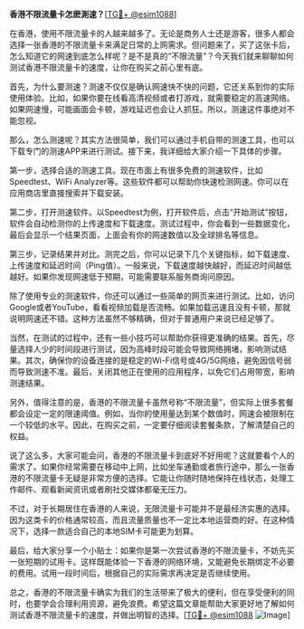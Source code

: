 **香港不限流量卡怎麽測速？**[[TG💪+ @esim1088](https://t.me/s/esim1088)]

在香港，使用不限流量卡的人越来越多了。无论是商务人士还是游客，很多人都会选择一张香港的不限流量卡来满足日常的上网需求。但问题来了，买了这张卡后，怎么知道它的网速到底怎么样呢？是不是真的“不限流量”？今天我们就来聊聊如何测试香港不限流量卡的速度，让你在购买之前心里有底。

首先，为什么要测速？测速不仅仅是确认网速快不快的问题，它还关系到你的实际使用体验。比如，如果你要在线看高清视频或者打游戏，就需要稳定的高速网络。如果网速慢，可能画面会卡顿，游戏延迟也会让人抓狂。所以，测速这件事绝对不能忽视。

那么，怎么测速呢？其实方法很简单，我们可以通过手机自带的测速工具，也可以下载专门的测速APP来进行测试。接下来，我详细给大家介绍一下具体的步骤。

第一步，选择合适的测速工具。现在市面上有很多免费的测速软件，比如Speedtest、WiFi Analyzer等。这些软件都可以帮助你快速检测网速。你可以在应用商店里直接搜索并下载安装。

第二步，打开测速软件。以Speedtest为例，打开软件后，点击“开始测试”按钮，软件会自动检测你的上传速度和下载速度。测试过程中，你会看到一些数据变化，最后会显示一个结果页面，上面会有你的网速数值以及全球排名等信息。

第三步，记录结果并对比。测完之后，你可以记录下几个关键指标，如下载速度、上传速度和延迟时间（Ping值）。一般来说，下载速度越快越好，而延迟时间越低越好。如果你发现网速低于预期，可能需要联系服务商询问原因。

除了使用专业的测速软件，你还可以通过一些简单的网页来进行测试。比如，访问Google或者YouTube，看看视频加载是否流畅。如果加载迅速且没有卡顿，那就说明网速还不错。这种方法虽然不够精确，但对于普通用户来说已经足够了。

当然，在测试的过程中，还有一些小技巧可以帮助你获得更准确的结果。首先，尽量选择人少的时间段进行测试，因为高峰时段可能会导致网络拥堵，影响测试结果。其次，确保你的设备连接的是稳定的Wi-Fi信号或4G/5G网络，避免因信号弱而导致测速不准。最后，关闭其他正在使用的应用程序，以免它们占用带宽，影响测速结果。

另外，值得注意的是，香港的不限流量卡虽然号称“不限流量”，但实际上很多套餐都会设定一定的限速阈值。例如，当你的使用量达到某个数值时，网速会被限制在一个较低的水平。因此，在购买之前，一定要仔细阅读套餐条款，了解清楚自己的权益。

说了这么多，大家可能会问，香港的不限流量卡到底好不好用呢？这就要看个人的需求了。如果你经常需要在移动中上网，比如坐车通勤或者旅行途中，那么一张香港的不限流量卡无疑是非常方便的选择。它能让你随时随地保持在线状态，处理工作邮件、观看新闻资讯或者刷社交媒体都毫无压力。

不过，对于长期居住在香港的人来说，无限流量卡可能并不是最经济实惠的选择。因为这类卡的价格通常较高，而且流量质量也不一定比本地运营商的好。在这种情况下，选择一款适合自己的本地SIM卡可能更为划算。

最后，给大家分享一个小贴士：如果你是第一次尝试香港的不限流量卡，不妨先买一张短期的试用卡。这样既能体验一下香港的网络环境，又能避免长期绑定不必要的费用。试用一段时间后，根据自己的实际需求再决定是否继续使用。

总之，香港的不限流量卡确实为我们的生活带来了极大的便利，但在享受便利的同时，也要学会合理利用资源，避免浪费。希望这篇文章能帮助大家更好地了解如何测试香港不限流量卡的速度，并做出明智的选择。[[TG💪+ @esim1088](https://t.me/s/esim1088) ![Image](https://i.postimg.cc/4NQfJmqS/Snipaste-2025-05-13-00-14-12.png)]